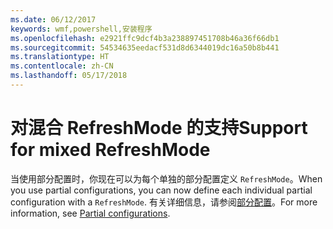 ```yaml
---
ms.date: 06/12/2017
keywords: wmf,powershell,安装程序
ms.openlocfilehash: e2921ffc9dcf4b3a238897451708b46a36f66db1
ms.sourcegitcommit: 54534635eedacf531d8d6344019dc16a50b8b441
ms.translationtype: HT
ms.contentlocale: zh-CN
ms.lasthandoff: 05/17/2018
---
```

# <a name="support-for-mixed-refreshmode"></a><span data-ttu-id="ecda6-102">对混合 RefreshMode 的支持</span><span class="sxs-lookup"><span data-stu-id="ecda6-102">Support for mixed RefreshMode</span></span>

<span data-ttu-id="ecda6-103">当使用部分配置时，你现在可以为每个单独的部分配置定义 `RefreshMode`。</span><span class="sxs-lookup"><span data-stu-id="ecda6-103">When you use partial configurations, you can now define each individual partial configuration with a `RefreshMode`.</span></span>
<span data-ttu-id="ecda6-104">有关详细信息，请参阅[部分配置](https://msdn.microsoft.com/powershell/dsc/partialconfigs)。</span><span class="sxs-lookup"><span data-stu-id="ecda6-104">For more information, see [Partial configurations](https://msdn.microsoft.com/powershell/dsc/partialconfigs).</span></span>
